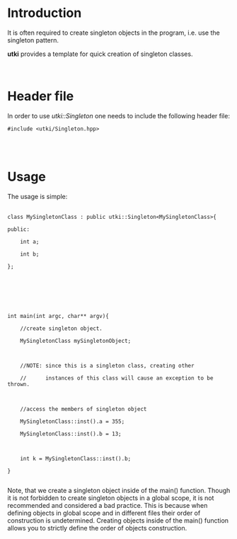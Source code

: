 # Introduction #

It is often required to create singleton objects in the program, i.e. use the singleton pattern.

**utki** provides a template for quick creation of singleton classes.



<br>
<h1>Header file</h1>
In order to use <i>utki::Singleton</i> one needs to include the following header file:<br>
<pre><code>#include &lt;utki/Singleton.hpp&gt;<br>
</code></pre>



<br>
<h1>Usage</h1>
The usage is simple:<br>
<br>
<pre><code>class MySingletonClass : public utki::Singleton&lt;MySingletonClass&gt;{<br>
public:<br>
    int a;<br>
    int b;<br>
};<br>
<br>
<br>
<br>
int main(int argc, char** argv){<br>
    //create singleton object.<br>
    MySingletonClass mySingletonObject;<br>
<br>
    //NOTE: since this is a singleton class, creating other<br>
    //      instances of this class will cause an exception to be thrown.<br>
<br>
    //access the members of singleton object<br>
    MySingletonClass::inst().a = 355;<br>
    MySingletonClass::inst().b = 13;<br>
<br>
    int k = MySingletonClass::inst().b;<br>
}<br>
</code></pre>

Note, that we create a singleton object inside of the main() function. Though it is not forbidden to create singleton objects in a global scope, it is not recommended and considered a bad practice. This is because when defining objects in global scope and in different files their order of construction is undetermined. Creating objects inside of the main() function allows you to strictly define the order of objects construction.
